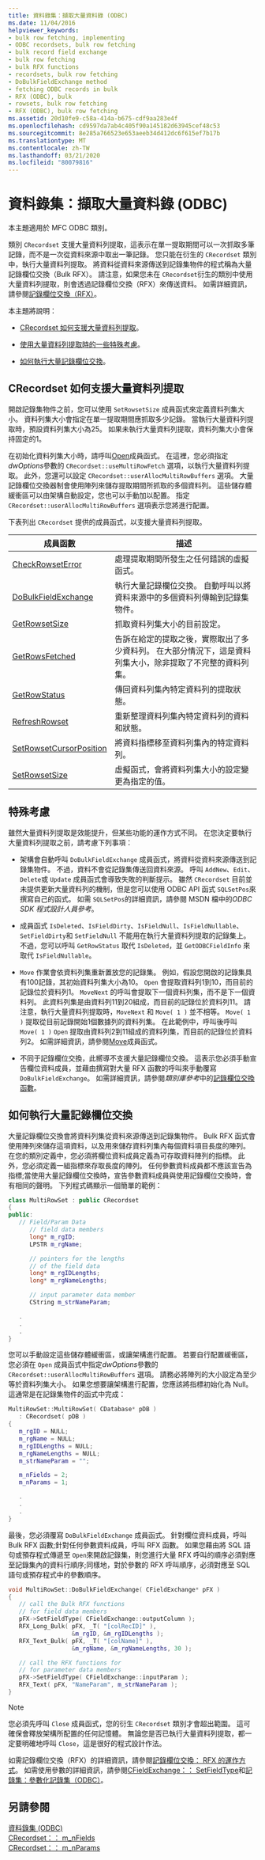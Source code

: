 ```yaml
---
title: 資料錄集：擷取大量資料錄 (ODBC)
ms.date: 11/04/2016
helpviewer_keywords:
- bulk row fetching, implementing
- ODBC recordsets, bulk row fetching
- bulk record field exchange
- bulk row fetching
- bulk RFX functions
- recordsets, bulk row fetching
- DoBulkFieldExchange method
- fetching ODBC records in bulk
- RFX (ODBC), bulk
- rowsets, bulk row fetching
- RFX (ODBC), bulk row fetching
ms.assetid: 20d10fe9-c58a-414a-b675-cdf9aa283e4f
ms.openlocfilehash: cd9597da7ab4c405f90a145182d63945cef48c53
ms.sourcegitcommit: 8e285a766523e653aeeb34d412dc6f615ef7b17b
ms.translationtype: MT
ms.contentlocale: zh-TW
ms.lasthandoff: 03/21/2020
ms.locfileid: "80079816"
---
```

# <a name="recordset-fetching-records-in-bulk-odbc"></a>資料錄集：擷取大量資料錄 (ODBC)

本主題適用於 MFC ODBC 類別。

類別 `CRecordset` 支援大量資料列提取，這表示在單一提取期間可以一次抓取多筆記錄，而不是一次從資料來源中取出一筆記錄。 您只能在衍生的 `CRecordset` 類別中，執行大量資料列提取。 將資料從資料來源傳送到記錄集物件的程式稱為大量記錄欄位交換（Bulk RFX）。 請注意，如果您未在 `CRecordset`衍生的類別中使用大量資料列提取，則會透過記錄欄位交換（RFX）來傳送資料。 如需詳細資訊，請參閱[記錄欄位交換（RFX）](../../data/odbc/record-field-exchange-rfx.md)。

本主題將說明：

- [CRecordset 如何支援大量資料列提取](#_core_how_crecordset_supports_bulk_row_fetching)。

- [使用大量資料列提取時的一些特殊考慮](#_core_special_considerations)。

- [如何執行大量記錄欄位交換](#_core_how_to_implement_bulk_record_field_exchange)。

##  <a name="how-crecordset-supports-bulk-row-fetching"></a><a name="_core_how_crecordset_supports_bulk_row_fetching"></a>CRecordset 如何支援大量資料列提取

開啟記錄集物件之前，您可以使用 `SetRowsetSize` 成員函式來定義資料列集大小。 資料列集大小會指定在單一提取期間應抓取多少記錄。 當執行大量資料列提取時，預設資料列集大小為25。 如果未執行大量資料列提取，資料列集大小會保持固定的1。

在初始化資料列集大小時，請呼叫[Open](../../mfc/reference/crecordset-class.md#open)成員函式。 在這裡，您必須指定*dwOptions*參數的 `CRecordset::useMultiRowFetch` 選項，以執行大量資料列提取。 此外，您還可以設定 `CRecordset::userAllocMultiRowBuffers` 選項。 大量記錄欄位交換器制會使用陣列來儲存提取期間所抓取的多個資料列。 這些儲存體緩衝區可以由架構自動設定，您也可以手動加以配置。 指定 `CRecordset::userAllocMultiRowBuffers` 選項表示您將進行配置。

下表列出 `CRecordset` 提供的成員函式，以支援大量資料列提取。

|成員函數|描述|
|---------------------|-----------------|
|[CheckRowsetError](../../mfc/reference/crecordset-class.md#checkrowseterror)|處理提取期間所發生之任何錯誤的虛擬函式。|
|[DoBulkFieldExchange](../../mfc/reference/crecordset-class.md#dobulkfieldexchange)|執行大量記錄欄位交換。 自動呼叫以將資料來源中的多個資料列傳輸到記錄集物件。|
|[GetRowsetSize](../../mfc/reference/crecordset-class.md#getrowsetsize)|抓取資料列集大小的目前設定。|
|[GetRowsFetched](../../mfc/reference/crecordset-class.md#getrowsfetched)|告訴在給定的提取之後，實際取出了多少資料列。 在大部分情況下，這是資料列集大小，除非提取了不完整的資料列集。|
|[GetRowStatus](../../mfc/reference/crecordset-class.md#getrowstatus)|傳回資料列集內特定資料列的提取狀態。|
|[RefreshRowset](../../mfc/reference/crecordset-class.md#refreshrowset)|重新整理資料列集內特定資料列的資料和狀態。|
|[SetRowsetCursorPosition](../../mfc/reference/crecordset-class.md#setrowsetcursorposition)|將資料指標移至資料列集內的特定資料列。|
|[SetRowsetSize](../../mfc/reference/crecordset-class.md#setrowsetsize)|虛擬函式，會將資料列集大小的設定變更為指定的值。|

##  <a name="special-considerations"></a><a name="_core_special_considerations"></a>特殊考慮

雖然大量資料列提取是效能提升，但某些功能的運作方式不同。 在您決定要執行大量資料列提取之前，請考慮下列事項：

- 架構會自動呼叫 `DoBulkFieldExchange` 成員函式，將資料從資料來源傳送到記錄集物件。 不過，資料不會從記錄集傳送回資料來源。 呼叫 `AddNew`、`Edit`、`Delete`或 `Update` 成員函式會導致失敗的判斷提示。 雖然 `CRecordset` 目前並未提供更新大量資料列的機制，但是您可以使用 ODBC API 函式 `SQLSetPos`來撰寫自己的函式。 如需 `SQLSetPos`的詳細資訊，請參閱 MSDN 檔中的*ODBC SDK 程式設計人員參考*。

- 成員函式 `IsDeleted`、`IsFieldDirty`、`IsFieldNull`、`IsFieldNullable`、`SetFieldDirty`和 `SetFieldNull` 不能用在執行大量資料列提取的記錄集上。 不過，您可以呼叫 `GetRowStatus` 取代 `IsDeleted`，並 `GetODBCFieldInfo` 來取代 `IsFieldNullable`。

- `Move` 作業會依資料列集重新置放您的記錄集。 例如，假設您開啟的記錄集具有100記錄，其初始資料列集大小為10。 `Open` 會提取資料列1到10，而目前的記錄位於資料列1。 `MoveNext` 的呼叫會提取下一個資料列集，而不是下一個資料列。 此資料列集是由資料列11到20組成，而目前的記錄位於資料列11。 請注意，執行大量資料列提取時，`MoveNext` 和 `Move( 1 )` 並不相等。 `Move( 1 )` 提取從目前記錄開始1個數據列的資料列集。 在此範例中，呼叫後呼叫 `Move( 1 )` `Open` 提取由資料列2到11組成的資料列集，而目前的記錄位於資料列2。 如需詳細資訊，請參閱[Move](../../mfc/reference/crecordset-class.md#move)成員函式。

- 不同于記錄欄位交換，此嚮導不支援大量記錄欄位交換。 這表示您必須手動宣告欄位資料成員，並藉由撰寫對大量 RFX 函數的呼叫來手動覆寫 `DoBulkFieldExchange`。 如需詳細資訊，請參閱*類別庫參考*中的[記錄欄位交換函數](../../mfc/reference/record-field-exchange-functions.md)。

##  <a name="how-to-implement-bulk-record-field-exchange"></a><a name="_core_how_to_implement_bulk_record_field_exchange"></a>如何執行大量記錄欄位交換

大量記錄欄位交換會將資料列集從資料來源傳送到記錄集物件。 Bulk RFX 函式會使用陣列來儲存這項資料，以及用來儲存資料列集內每個資料項目長度的陣列。 在您的類別定義中，您必須將欄位資料成員定義為可存取資料陣列的指標。 此外，您必須定義一組指標來存取長度的陣列。 任何參數資料成員都不應該宣告為指標;當使用大量記錄欄位交換時，宣告參數資料成員與使用記錄欄位交換時，會有相同的聲明。 下列程式碼顯示一個簡單的範例：

```cpp
class MultiRowSet : public CRecordset
{
public:
   // Field/Param Data
      // field data members
      long* m_rgID;
      LPSTR m_rgName;

      // pointers for the lengths
      // of the field data
      long* m_rgIDLengths;
      long* m_rgNameLengths;

      // input parameter data member
      CString m_strNameParam;

   .
   .
   .
}
```

您可以手動設定這些儲存體緩衝區，或讓架構進行配置。 若要自行配置緩衝區，您必須在 `Open` 成員函式中指定*dwOptions*參數的 `CRecordset::userAllocMultiRowBuffers` 選項。 請務必將陣列的大小設定為至少等於資料列集大小。 如果您想要讓架構進行配置，您應該將指標初始化為 Null。 這通常是在記錄集物件的函式中完成：

```cpp
MultiRowSet::MultiRowSet( CDatabase* pDB )
   : CRecordset( pDB )
{
   m_rgID = NULL;
   m_rgName = NULL;
   m_rgIDLengths = NULL;
   m_rgNameLengths = NULL;
   m_strNameParam = "";

   m_nFields = 2;
   m_nParams = 1;

   .
   .
   .
}
```

最後，您必須覆寫 `DoBulkFieldExchange` 成員函式。 針對欄位資料成員，呼叫 Bulk RFX 函數;針對任何參數資料成員，呼叫 RFX 函數。 如果您藉由將 SQL 語句或預存程式傳遞至 `Open`來開啟記錄集，則您進行大量 RFX 呼叫的順序必須對應至記錄集內的資料行順序;同樣地，對於參數的 RFX 呼叫順序，必須對應至 SQL 語句或預存程式中的參數順序。

```cpp
void MultiRowSet::DoBulkFieldExchange( CFieldExchange* pFX )
{
   // call the Bulk RFX functions
   // for field data members
   pFX->SetFieldType( CFieldExchange::outputColumn );
   RFX_Long_Bulk( pFX, _T( "[colRecID]" ),
                  &m_rgID, &m_rgIDLengths );
   RFX_Text_Bulk( pFX, _T( "[colName]" ),
                  &m_rgName, &m_rgNameLengths, 30 );

   // call the RFX functions for
   // for parameter data members
   pFX->SetFieldType( CFieldExchange::inputParam );
   RFX_Text( pFX, "NameParam", m_strNameParam );
}
```

> [!NOTE]
>  您必須先呼叫 `Close` 成員函式，您的衍生 `CRecordset` 類別才會超出範圍。 這可確保會釋放架構所配置的任何記憶體。 無論您是否已執行大量資料列提取，都一定要明確地呼叫 `Close`，這是很好的程式設計作法。

如需記錄欄位交換（RFX）的詳細資訊，請參閱[記錄欄位交換： RFX 的運作方式](../../data/odbc/record-field-exchange-how-rfx-works.md)。 如需使用參數的詳細資訊，請參閱[CFieldExchange：： SetFieldType](../../mfc/reference/cfieldexchange-class.md#setfieldtype)和[記錄集：參數化記錄集（ODBC）](../../data/odbc/recordset-parameterizing-a-recordset-odbc.md)。

## <a name="see-also"></a>另請參閱

[資料錄集 (ODBC)](../../data/odbc/recordset-odbc.md)<br/>
[CRecordset：： m_nFields](../../mfc/reference/crecordset-class.md#m_nfields)<br/>
[CRecordset：： m_nParams](../../mfc/reference/crecordset-class.md#m_nparams)
